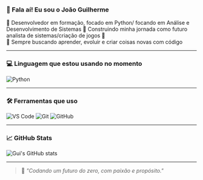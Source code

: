 ### 👋 Fala aí! Eu sou o João Guilherme

🐍 Desenvolvedor em formação, focado em Python/ focando em  Análise e Desenvolvimento de Sistemas
🧱 Construindo minha jornada como futuro analista de sistemas/criação de jogos 🌙  
🚀 Sempre buscando aprender, evoluir e criar coisas novas com código  

---

### 💻 Linguagem que estou usando no momento

![Python](https://img.shields.io/badge/-Python-3776AB?style=flat&logo=python&logoColor=white)

---

### 🛠️ Ferramentas que uso

![VS Code](https://img.shields.io/badge/-VSCode-007ACC?style=flat&logo=visual-studio-code&logoColor=white)
![Git](https://img.shields.io/badge/-Git-F05032?style=flat&logo=git&logoColor=white)
![GitHub](https://img.shields.io/badge/-GitHub-181717?style=flat&logo=github)

---

### 📈 GitHub Stats

![Gui's GitHub stats](https://github-readme-stats.vercel.app/api?username=SEU_USUARIO_AQUI&show_icons=true&theme=radical)

---

> 🧠 *"Codando um futuro do zero, com paixão e propósito."*
